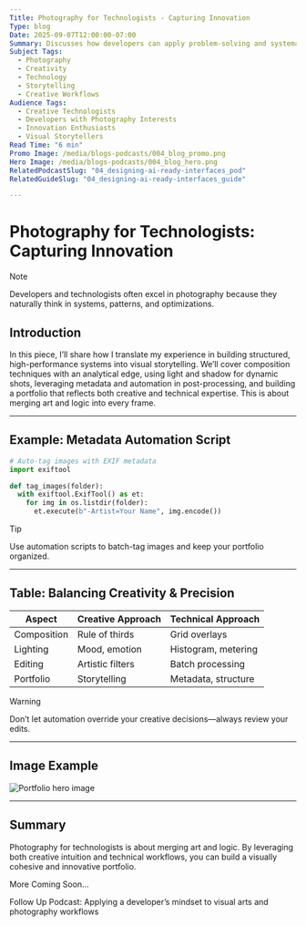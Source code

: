 ```yaml
---
Title: Photography for Technologists - Capturing Innovation
Type: blog
Date: 2025-09-07T12:00:00-07:00
Summary: Discusses how developers can apply problem-solving and systematic thinking to photography. Explores balancing creativity and precision, leveraging metadata and automation, and building a visually cohesive portfolio.
Subject Tags:
  - Photography
  - Creativity
  - Technology
  - Storytelling
  - Creative Workflows
Audience Tags:
  - Creative Technologists
  - Developers with Photography Interests
  - Innovation Enthusiasts
  - Visual Storytellers
Read Time: "6 min"
Promo Image: /media/blogs-podcasts/004_blog_promo.png
Hero Image: /media/blogs-podcasts/004_blog_hero.png
RelatedPodcastSlug: "04_designing-ai-ready-interfaces_pod"
RelatedGuideSlug: "04_designing-ai-ready-interfaces_guide"

---
```


# Photography for Technologists: Capturing Innovation

> [!NOTE]
> Developers and technologists often excel in photography because they naturally think in systems, patterns, and optimizations.

## Introduction

In this piece, I’ll share how I translate my experience in building structured, high-performance systems into visual storytelling. We’ll cover composition techniques with an analytical edge, using light and shadow for dynamic shots, leveraging metadata and automation in post-processing, and building a portfolio that reflects both creative and technical expertise. This is about merging art and logic into every frame.

---

## Example: Metadata Automation Script

```python
# Auto-tag images with EXIF metadata
import exiftool

def tag_images(folder):
  with exiftool.ExifTool() as et:
    for img in os.listdir(folder):
      et.execute(b"-Artist=Your Name", img.encode())
```

> [!TIP]
> Use automation scripts to batch-tag images and keep your portfolio organized.

---

## Table: Balancing Creativity & Precision

| Aspect         | Creative Approach      | Technical Approach      |
|----------------|-----------------------|------------------------|
| Composition    | Rule of thirds        | Grid overlays          |
| Lighting       | Mood, emotion         | Histogram, metering    |
| Editing        | Artistic filters      | Batch processing       |
| Portfolio      | Storytelling          | Metadata, structure    |

> [!WARNING]
> Don’t let automation override your creative decisions—always review your edits.

---

## Image Example

![Portfolio hero image](/media/blogs-podcasts/blog4-hero.png)

---

## Summary

Photography for technologists is about merging art and logic. By leveraging both creative intuition and technical workflows, you can build a visually cohesive and innovative portfolio.

More Coming Soon...

Follow Up Podcast: Applying a developer’s mindset to visual arts and photography workflows